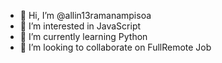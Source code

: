 - 👋 Hi, I’m @allin13ramanampisoa
- 👀 I’m interested in JavaScript
- 🌱 I’m currently learning Python
- 💞️ I’m looking to collaborate on FullRemote Job

<!---
allin13ramanampisoa/allin13ramanampisoa is a ✨ special ✨ repository because its `README.md` (this file) appears on your GitHub profile.
You can click the Preview link to take a look at your changes.
--->
